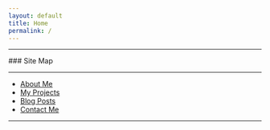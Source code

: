 ```yaml
---
layout: default
title: Home
permalink: /
---
```


<hr/>
### Site Map
<hr/>

* [About Me](/about)
* [My Projects](/projects)
* [Blog Posts](/posts)
* [Contact Me](/contact)

<hr/>
